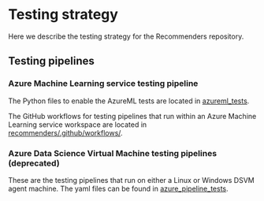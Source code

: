# Testing strategy

Here we describe the testing strategy for the Recommenders repository.

## Testing pipelines

### Azure Machine Learning service testing pipeline

The Python files to enable the AzureML tests are located in [azureml_tests](azureml_tests).

The GitHub workflows for testing pipelines that run within an Azure Machine Learning service workspace are located in [recommenders/.github/workflows/](../../.github/workflows/).

### Azure Data Science Virtual Machine testing pipelines (deprecated)

These are the testing pipelines that run on either a Linux or Windows DSVM agent machine. The yaml files can be found in [azure_pipeline_tests](azure_pipeline_test).
